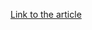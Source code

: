 [Link to the article](https://yoroi.company/research/the-wayback-campaign-a-large-scale-operation-hiding-in-plain-sight/)
